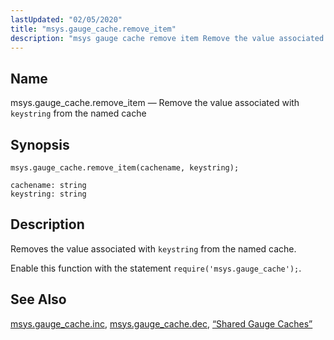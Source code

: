 ```yaml
---
lastUpdated: "02/05/2020"
title: "msys.gauge_cache.remove_item"
description: "msys gauge cache remove item Remove the value associated with keystring from the named cache msys gauge cache remove item cachename keystring Removes the value associated with keystring from the named cache Enable this function with the statement require msys gauge cache msys gauge cache inc msys gauge cache dec..."
---
```


<a name="lua.ref.msys.gauge_cache.remove_item"></a> 
## Name

msys.gauge_cache.remove_item — Remove the value associated with `keystring` from the named cache

<a name="idp18126688"></a> 
## Synopsis

`msys.gauge_cache.remove_item(cachename, keystring);`

```
cachename: string
keystring: string
```
<a name="idp18129712"></a> 
## Description

Removes the value associated with `keystring` from the named cache.

Enable this function with the statement `require('msys.gauge_cache');`.

<a name="idp18132960"></a> 
## See Also

[msys.gauge_cache.inc](/momentum/4/lua/ref-msys-gauge-cache-inc), [msys.gauge_cache.dec](/momentum/4/lua/ref-msys-gauge-cache-dec), [“Shared Gauge Caches”](/momentum/4/4-cluster-config-replication#cluster.replication.gauge_cache)